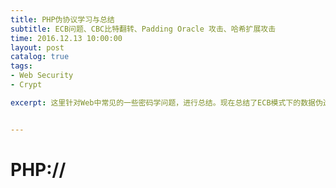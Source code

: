```yaml
---
title: PHP伪协议学习与总结
subtitle: ECB问题、CBC比特翻转、Padding Oracle 攻击、哈希扩展攻击
time: 2016.12.13 10:00:00
layout: post
catalog: true
tags:
- Web Security
- Crypt

excerpt: 这里针对Web中常见的一些密码学问题，进行总结。现在总结了ECB模式下的数据伪造问题、CBC比特翻转、Padding Oracle攻击和哈希扩展攻击。


---
```




# PHP://